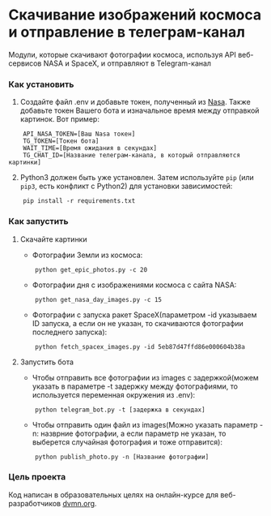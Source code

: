 # Скачивание изображений космоса и отправление в телеграм-канал

Модули, которые скачивают фотографии космоса, используя API веб-сервисов NASA и SpaceX, и отправляют в Telegram-канал

### Как установить

1. Создайте файл .env и добавьте токен, полученный из [Nasa](https://api.nasa.gov). Также добавьте токен Вашего бота и изначальное время между отправкой картинок. Вот пример:

```
    API_NASA_TOKEN=[Ваш Nasa токен]
    TG_TOKEN=[Токен бота]
    WAIT_TIME=[Время ожидания в секундах]
    TG_CHAT_ID=[Название телеграм-канала, в который отправляются картинки]
```

2. Python3 должен быть уже установлен. 
Затем используйте `pip` (или `pip3`, есть конфликт с Python2) для установки зависимостей:

```
    pip install -r requirements.txt
```

### Как запустить

1. Скачайте картинки

    * Фотографии Земли из космоса:

    ```
        python get_epic_photos.py -c 20
    ```
    * Фотографии дня с изображениями космоса с сайта NASA:

    ```
        python get_nasa_day_images.py -c 15
    ```

    * Фотографии с запуска ракет SpaceX(параметром -id указываем ID запуска, а если он не указан, то скачиваются фотографии последнего запуска):

    ```
        python fetch_spacex_images.py -id 5eb87d47ffd86e000604b38a
    ```
    
2. Запустить бота

    * Чтобы отправить все фотографии из images с задержкой(можем указать в параметре -t задержку между фотографиями, то используется переменная окружения из .env):

    ```
        python telegram_bot.py -t [задержка в секундах]
    ```

    * Чтобы отправить один файл из images(Можно указать параметр -n: назврние фотографии, а если параметр не указан, то выберется случайная фотография и тоже отправится):

    ```
        python publish_photo.py -n [Название фотографии]
    ```

### Цель проекта

Код написан в образовательных целях на онлайн-курсе для веб-разработчиков [dvmn.org](https://dvmn.org/).